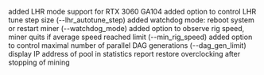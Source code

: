  added LHR mode support for RTX 3060 GA104
 added option to control LHR tune step size (--lhr_autotune_step)
 added watchdog mode: reboot system or restart miner (--watchdog_mode)
 added option to observe rig speed, miner quits if average speed reached limit (--min_rig_speed)
 added option to control maximal number of parallel DAG generations (--dag_gen_limit)
 display IP address of pool in statistics report
 restore overclocking after stopping of mining

